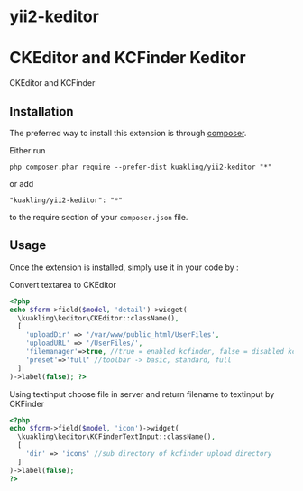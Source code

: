 # yii2-keditor
CKEditor and KCFinder
Keditor
=======
CKEditor and KCFinder

Installation
------------

The preferred way to install this extension is through [composer](http://getcomposer.org/download/).

Either run

```
php composer.phar require --prefer-dist kuakling/yii2-keditor "*"
```

or add

```
"kuakling/yii2-keditor": "*"
```

to the require section of your `composer.json` file.


Usage
-----

Once the extension is installed, simply use it in your code by :

Convert textarea to CKEditor
```php
<?php
echo $form->field($model, 'detail')->widget(
  \kuakling\keditor\CKEditor::className(), 
  [
    'uploadDir' => '/var/www/public_html/UserFiles',
    'uploadURL' => '/UserFiles/',
    'filemanager'=>true, //true = enabled kcfinder, false = disabled kcfinder
    'preset'=>'full' //toolbar -> basic, standard, full
  ]
)->label(false); ?>
```

Using textinput choose file in server and return filename to textinput by CKFinder
```php
<?php 
echo $form->field($model, 'icon')->widget(
  \kuakling\keditor\KCFinderTextInput::className(),
  [
    'dir' => 'icons' //sub directory of kcfinder upload directory
  ]
)->label(false);
?>
```
